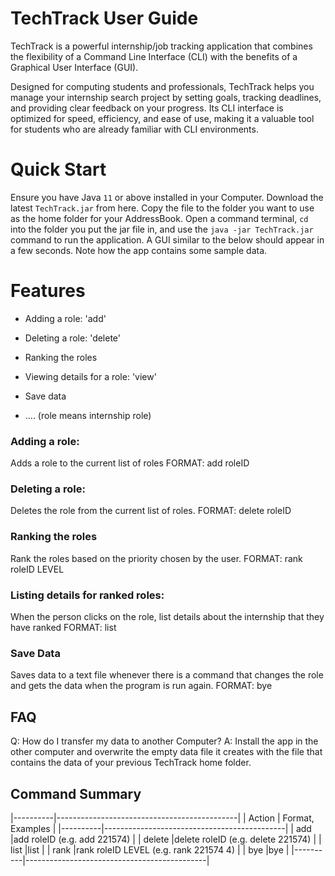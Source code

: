 # TechTrack User Guide

TechTrack is a powerful internship/job tracking application that combines the flexibility of a Command Line Interface (CLI) with the benefits of a Graphical User Interface (GUI).

Designed for computing students and professionals, TechTrack helps you manage your internship search project by setting goals, tracking deadlines, and providing clear feedback on your progress. Its CLI interface is optimized for speed, efficiency, and ease of use, making it a valuable tool for students who are already familiar with CLI environments.

# Quick Start
Ensure you have Java `11` or above installed in your Computer.
Download the latest `TechTrack.jar` from here.
Copy the file to the folder you want to use as the home folder for your AddressBook.
Open a command terminal, `cd` into the folder you put the jar file in, and use the `java -jar TechTrack.jar` command to run the application.
A GUI similar to the below should appear in a few seconds. Note how the app contains some sample data.


# Features
- Adding a role: 'add'
- Deleting a role: 'delete'
- Ranking the roles
- Viewing details for a role: 'view'
- Save data

- ....
  (role means internship role)


### Adding a role:
Adds a role to the current list of roles
FORMAT: add roleID

### Deleting a role:
Deletes the role from the current list of roles.
FORMAT: delete roleID

### Ranking the roles
Rank the roles based on the priority chosen by the user.
FORMAT: rank roleID LEVEL

### Listing details for ranked roles:
When the person clicks on the role, list details about the internship that they have ranked
FORMAT: list

### Save Data
Saves data to a text file whenever there is a command that changes the role and gets the data when the program is run again.
FORMAT: bye

## FAQ
Q: How do I transfer my data to another Computer?
A: Install the app in the other computer and overwrite the empty data file it creates with the file that contains the data of your previous TechTrack home folder.


## Command Summary

|----------|---------------------------------------------|
| Action   | Format, Examples                            |
|----------|---------------------------------------------|
| add      |add roleID (e.g. add 221574)                 |
| delete   |delete roleID (e.g. delete 221574)           |
| list     |list                                         |
| rank     |rank roleID LEVEL (e.g. rank 221574 4)       |
| bye      |bye                                          |
|----------|---------------------------------------------|
